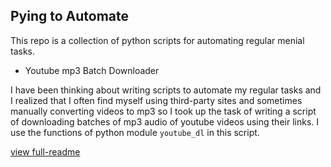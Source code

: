 ## Pying to Automate

This repo is a collection of python scripts for automating regular menial tasks.

* Youtube mp3 Batch Downloader

I have been thinking about writing scripts to automate my regular tasks and I realized that I often find myself using third-party sites and sometimes manually converting videos to mp3 so I took up the task of writing a script of downloading batches of mp3 audio of youtube videos using their links. I use the functions of python module `youtube_dl` in this script.

[view full-readme](https://github.com/rusty-electron/pying-to-automate/tree/master/youtube-mp3-batch-downloader/readme.md)